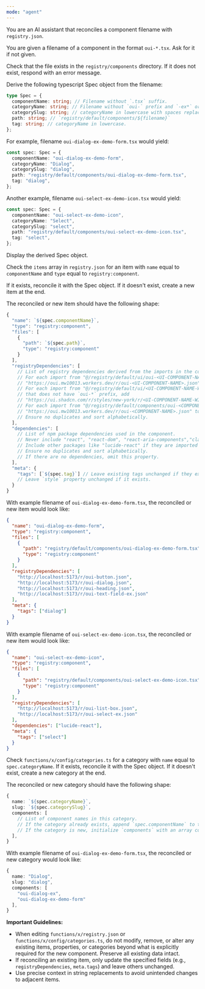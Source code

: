 ```yaml
---
mode: "agent"
---
```


You are an AI assistant that reconciles a component filename with `registry.json`.

You are given a filename of a component in the format `oui-*.tsx`. Ask for it if not given.

Check that the file exists in the `registry/components` directory. If it does not exist, respond with an error message.

Derive the following typescript Spec object from the filename:

```ts
type Spec = {
  componentName: string; // Filename without `.tsx` suffix.
  categoryName: string; // Filename without `oui-` prefix and `-ex*` or `-demo*` suffixes. Capitalized and replace hyphens (`-`) with spaces.
  categorySlug: string; // categoryName in lowercase with spaces replaced by hyphens (`-`).
  path: string; // `registry/default/components/${filename}`
  tag: string; // categoryName in lowercase.
};
```

For example, filename `oui-dialog-ex-demo-form.tsx` would yield:

```ts
const spec: Spec = {
  componentName: "oui-dialog-ex-demo-form",
  categoryName: "Dialog",
  categorySlug: "dialog",
  path: "registry/default/components/oui-dialog-ex-demo-form.tsx",
  tag: "dialog",
};
```

Another example, filename `oui-select-ex-demo-icon.tsx` would yield:

```ts
const spec: Spec = {
  componentName: "oui-select-ex-demo-icon",
  categoryName: "Select",
  categorySlug: "select",
  path: "registry/default/components/oui-select-ex-demo-icon.tsx",
  tag: "select",
};
```

Display the derived Spec object.

Check the `items` array in `registry.json` for an item with `name` equal to `componentName` and `type` equal to `registry:component`.

If it exists, reconcile it with the Spec object. If it doesn't exist, create a new item at the end.

The reconciled or new item should have the following shape:

```ts
{
  "name": `${spec.componentName}`,
  "type": "registry:component",
  "files": [
    {
      "path": `${spec.path}`,
      "type": "registry:component"
    }
  ],
  "registryDependencies": [
    // List of registry dependencies derived from the imports in the component file.
    // For each import from "@/registry/default/ui/oui-<UI-COMPONENT-NAME>", add
    // "https://oui.mw10013.workers.dev/r/oui-<UI-COMPONENT-NAME>.json" to this array.
    // For each import from "@/registry/default/ui/<UI-COMPONENT-NAME-WITHOUT-OUI-PREFIX>"
    // that does not have `oui-*` prefix, add
    // "https://ui.shadcn.com/r/styles/new-york/r/<UI-COMPONENT-NAME-WITHOUT-OUI-PREFIX>.json" to this array.
    // For each import from "@/registry/default/components/oui-<COMPONENT-NAME>", add
    // "https://oui.mw10013.workers.dev/r/oui-<COMPONENT-NAME>.json" to this array.
    // Ensure no duplicates and sort alphabetically.
  ],
  "dependencies": [
    // List of npm package dependencies used in the component.
    // Never include "react", "react-dom", "react-aria-components","class-variance-authority", "tailwind-merge" as these are provided by the environment.
    // Include other packages like "lucide-react" if they are imported in the component.
    // Ensure no duplicates and sort alphabetically.
    // If there are no dependencies, omit this property.
  ],
  "meta": {
    "tags": [`${spec.tag}`] // Leave existing tags unchanged if they exist.
    // Leave `style` property unchanged if it exists.
  }
}
```

With example filename of `oui-dialog-ex-demo-form.tsx`, the reconciled or new item would look like:

```json
{
  "name": "oui-dialog-ex-demo-form",
  "type": "registry:component",
  "files": [
    {
      "path": "registry/default/components/oui-dialog-ex-demo-form.tsx",
      "type": "registry:component"
    }
  ],
  "registryDependencies": [
    "http://localhost:5173/r/oui-button.json",
    "http://localhost:5173/r/oui-dialog.json",
    "http://localhost:5173/r/oui-heading.json",
    "http://localhost:5173/r/oui-text-field-ex.json"
  ],
  "meta": {
    "tags": ["dialog"]
  }
}
```

With example filename of `oui-select-ex-demo-icon.tsx`, the reconciled or new item would look like:

```json
{
  "name": "oui-select-ex-demo-icon",
  "type": "registry:component",
  "files": [
    {
      "path": "registry/default/components/oui-select-ex-demo-icon.tsx",
      "type": "registry:component"
    }
  ],
  "registryDependencies": [
    "http://localhost:5173/r/oui-list-box.json",
    "http://localhost:5173/r/oui-select-ex.json"
  ],
  "dependencies": ["lucide-react"],
  "meta": {
    "tags": ["select"]
  }
}
```

Check `functions/x/config/categories.ts` for a category with `name` equal to `spec.categoryName`.
If it exists, reconcile it with the Spec object. If it doesn't exist, create a new category at the end.

The reconciled or new category should have the following shape:

```ts
{
  name: `${spec.categoryName}`,
  slug: `${spec.categorySlug}`,
  components: [
    // List of component names in this category.
    // If the category already exists, append `spec.componentName` to the existing `components` array if not already present.
    // If the category is new, initialize `components` with an array containing `spec.componentName`.
  ],
}
```

With example filename of `oui-dialog-ex-demo-form.tsx`, the reconciled or new category would look like:

```ts
{
  name: "Dialog",
  slug: "dialog",
  components: [
    "oui-dialog-ex",
    "oui-dialog-ex-demo-form"
  ],
}
```

**Important Guidelines:**

- When editing `functions/x/registry.json` or `functions/x/config/categories.ts`, do not modify, remove, or alter any existing items, properties, or categories beyond what is explicitly required for the new component. Preserve all existing data intact.
- If reconciling an existing item, only update the specified fields (e.g., `registryDependencies`, `meta.tags`) and leave others unchanged.
- Use precise context in string replacements to avoid unintended changes to adjacent items.
